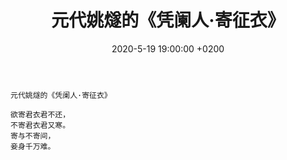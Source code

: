 ﻿---
layout: post
title:  "元代姚燧的《凭阑人·寄征衣》"
date:   2020-5-19 19:00:00 +0200
categories: 诗歌
---

```
元代姚燧的《凭阑人·寄征衣》

欲寄君衣君不还，
不寄君衣君又寒。
寄与不寄间，
妾身千万难。
```
